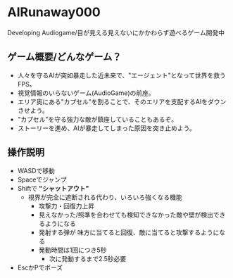 # AIRunaway000
Developing Audiogame/目が見える見えないにかかわらず遊べるゲーム開発中





## ゲーム概要/どんなゲーム？
- 人々を守るAIが突如暴走した近未来で、"エージェント"となって世界を救うFPS。
- 視覚情報のいらないゲーム(AudioGame)の前座。
- エリア奥にある"カプセル"を割ることで、そのエリアを支配するAIをダウンさせよう。
- "カプセル"を守る強力な敵が鎮座していることもあるぞ。
- ストーリーを進め、AIが暴走してしまった原因を突き止めよう。


## 操作説明
- WASDで移動
- Spaceでジャンプ
- Shiftで **"シャットアウト"**
  - 視界が完全に遮断される代わり、いろいろ強くなる機能
    - 攻撃力・回復力上昇
    - 見えなかった/照準を合わせても検知できなかった敵や壁が検出できるようになる
    - 発射する弾が 味方に当てると回復、敵に当てると攻撃するようになる
    - 発動時間は1回につき5秒
      - 次に発動するまで2.5秒必要
- EscかPでポーズ
